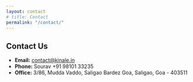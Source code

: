 ```yaml
---
layout: contact
# title: Contact
permalink: "/contact/"
---
```


## Contact Us

- **Email:** <a href="mailto:contact@kinale.in">contact@kinale.in</a>
- **Phone:** Sourav +91 98101 33235
- **Office:** 3/86, Mudda Vaddo, Saligao Bardez Goa, Saligao, Goa - 403511
